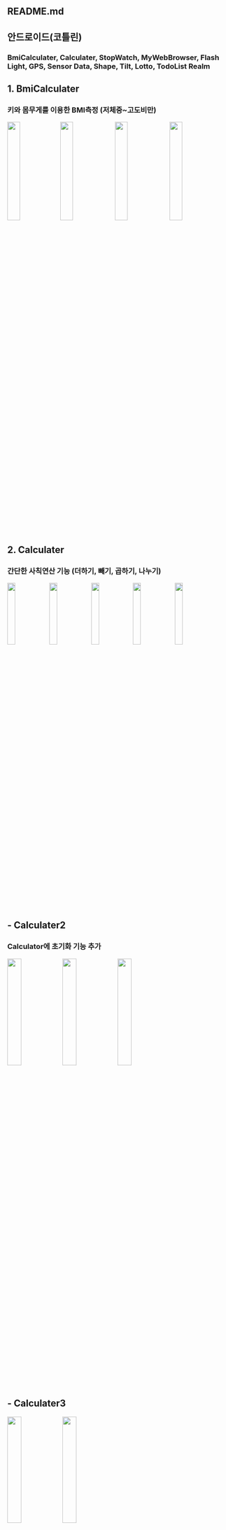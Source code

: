 ## README.md

## 안드로이드(코틀린)
### BmiCalculater, Calculater, StopWatch, MyWebBrowser, Flash Light, GPS, Sensor Data, Shape, Tilt, Lotto, TodoList Realm

## 1. BmiCalculater
### 키와 몸무게를 이용한 BMI측정 (저체중~고도비만)
<img src = "https://user-images.githubusercontent.com/76527391/123816528-5b66fb80-d932-11eb-82b6-fef8341a490a.JPG" width="24%"/><img src = "https://user-images.githubusercontent.com/76527391/123816536-5c982880-d932-11eb-9492-adca825901de.JPG" width="24%"/>
<img src = "https://user-images.githubusercontent.com/76527391/123816537-5c982880-d932-11eb-810b-9870c299e2ff.JPG" width="24%"/>
<img src = "https://user-images.githubusercontent.com/76527391/123816548-5dc95580-d932-11eb-90f8-7da6779a9f19.JPG" width="24%"/>

## 2. Calculater
### 간단한 사칙연산 기능 (더하기, 빼기, 곱하기, 나누기)
<img src = "https://user-images.githubusercontent.com/76527391/123814292-894b4080-d930-11eb-996a-4a775b008462.JPG" width="19%"/><img src = "https://user-images.githubusercontent.com/76527391/123814282-881a1380-d930-11eb-8e30-59f77785bb2e.JPG" width="19%"/><img src = "https://user-images.githubusercontent.com/76527391/123814287-88b2aa00-d930-11eb-9f8e-ecd1e9ee14a9.JPG" width="19%"/><img src = "https://user-images.githubusercontent.com/76527391/123814278-87817d00-d930-11eb-888b-7acbe717bb5d.JPG" width="19%"/><img src = "https://user-images.githubusercontent.com/76527391/123814291-88b2aa00-d930-11eb-939c-f0e11068f63f.JPG" width="19%"/>

## - Calculater2
### Calculator에 초기화 기능 추가
<img src = "https://user-images.githubusercontent.com/76527391/123816966-b993de80-d932-11eb-9017-7ecfc0189509.JPG" width="25%"/><img src = "https://user-images.githubusercontent.com/76527391/123816979-bac50b80-d932-11eb-88de-ab6f57da1141.JPG" width="25%"/><img src = "https://user-images.githubusercontent.com/76527391/123816984-bb5da200-d932-11eb-8901-351f98c8fc7a.JPG" width="25%"/>

## - Calculater3
<img src = "https://user-images.githubusercontent.com/76527391/138788731-d7ee80ec-1a4e-4c00-98ea-7fc4a4299c46.JPG" width="25%"/><img src = "https://user-images.githubusercontent.com/76527391/138788733-b6e89de8-d1c8-4561-8b37-d330512b522b.JPG" width="25%"/>

## - Calculater4
<img src = "https://user-images.githubusercontent.com/76527391/138789288-775aec37-0bf6-4bb7-9497-b3deb759fdb8.JPG" width="19%"/><img src = "https://user-images.githubusercontent.com/76527391/138788849-46548566-7310-4a42-9b39-9ded7e031afd.JPG" width="19%"/><img src = "https://user-images.githubusercontent.com/76527391/138788851-7becbfa9-37e7-492c-b45a-6842e3b22563.JPG" width="19%"/><img src = "https://user-images.githubusercontent.com/76527391/138788852-d41be0a0-611f-4b25-9e00-3433e3265b01.JPG" width="19%"/><img src = "https://user-images.githubusercontent.com/76527391/138788854-bdbf3307-7da4-4aa4-baa0-b81da10e9251.JPG" width="19%"/>
<img src = "https://user-images.githubusercontent.com/76527391/138788855-e43919d2-ac40-4b45-a3d9-6e31534f861a.JPG" width="19%"/><img src = "https://user-images.githubusercontent.com/76527391/138788858-042d0600-73c2-4efe-8ec3-5d934530ae2d.JPG" width="19%"/><img src = "https://user-images.githubusercontent.com/76527391/138788860-f73a8e65-d2ae-45cb-a43d-e91c7e42a67b.JPG" width="19%"/><img src = "https://user-images.githubusercontent.com/76527391/138788861-320ba9ac-394d-4255-8555-e98b42fbb4f7.JPG" width="19%"/>

## 3. StopWatch
### 스톱워치 기능 (시작, 정지, 초기화, 랩 타임)
<img src = "https://user-images.githubusercontent.com/76527391/123816154-09be7100-d932-11eb-851a-dee4e2d38bc7.JPG" width="25%"/><img src = "https://user-images.githubusercontent.com/76527391/123816148-0925da80-d932-11eb-92f7-503af9c9d21a.JPG" width="25%"/>

## 4. MyWebBrowser
<img src = "https://user-images.githubusercontent.com/76527391/138906551-43106f1a-aa33-466a-a100-c17314ec051d.JPG" width="19%"/><img src = "https://user-images.githubusercontent.com/76527391/138906555-79babc39-e06f-42fd-8f2f-fb3fa55f62ee.JPG" width="19%"/><img src = "https://user-images.githubusercontent.com/76527391/138906557-a44951f6-fbff-4c8a-88e9-fb9e371cd449.JPG" width="19%"/><img src = "https://user-images.githubusercontent.com/76527391/138906560-f87a2402-b8b6-4724-8646-066424315f70.JPG" width="19%"/><img src = "https://user-images.githubusercontent.com/76527391/138906562-ca43119e-b0bd-45e8-a7c0-8dab4ac175ce.JPG" width="19%"/>

## 5. Flash Light
<img src = "https://user-images.githubusercontent.com/76527391/138906939-e65b0167-c6d7-4a65-bc17-d06aae84a4e8.JPG" width="33%"/><img src = "https://user-images.githubusercontent.com/76527391/138906941-6ad73f6e-4d30-45b3-b4dc-7fade35e29a8.JPG" width="33%"/><img src = "https://user-images.githubusercontent.com/76527391/138906933-c4c09971-3927-470a-9c41-c7468fcac95a.JPG" width="33%"/>

## 6. GPS
<img src = "https://user-images.githubusercontent.com/76527391/138907072-80c1ba7c-e880-42ad-8c94-bff4ef1d7710.JPG" width="33%"/><img src = "https://user-images.githubusercontent.com/76527391/138907078-d1d9d6fd-6bac-4a7c-b585-92bc2177e478.JPG" width="33%"/><img src = "https://user-images.githubusercontent.com/76527391/138907081-f3b0a520-7a3e-4a1f-aa8f-7a430856985c.JPG" width="33%"/>

## 7. Sensor Data
<img src = "https://user-images.githubusercontent.com/76527391/138907182-69101014-9fe0-493c-860c-8b7d1fc97a54.JPG" width="33%"/><img src = "https://user-images.githubusercontent.com/76527391/138907186-612aad6b-0307-40ae-b704-f4772c04d759.JPG" width="33%"/><img src = "https://user-images.githubusercontent.com/76527391/138907187-02257936-71b0-4aae-9468-c209c9d1fa99.JPG" width="33%"/>

## 8. Shape
<img src = "https://user-images.githubusercontent.com/76527391/138907289-105e7c5c-2bdb-4935-882c-4c56b61856a3.JPG" width="24%"/><img src = "https://user-images.githubusercontent.com/76527391/138907292-3032a1cb-c83f-4193-9891-eecc4c3ee920.JPG" width="24%"/><img src = "https://user-images.githubusercontent.com/76527391/138907296-e949d636-3221-4b6f-9dc4-3d333efea5ac.JPG" width="24%"/><img src = "https://user-images.githubusercontent.com/76527391/138907298-a4087c21-7c73-4d25-b0ac-47f4a710c7ff.JPG" width="24%"/>

## 9. Tilt
<img src = "https://user-images.githubusercontent.com/76527391/138907396-634c42c0-9c71-49b9-84f0-a53c3f7769ca.JPG" width="33%"/><img src = "https://user-images.githubusercontent.com/76527391/138907398-2536478f-2939-42ec-a0db-601d20454a2b.JPG" width="33%"/><img src = "https://user-images.githubusercontent.com/76527391/138907399-f169427a-5249-4eaf-93f5-77d295ea1818.JPG" width="33%"/>

## 10. Lotto
<img src = "" width="19%"/>

## 11. TodoList Realm
<img src = "" width="19%"/>

